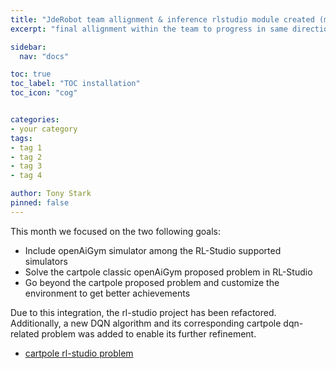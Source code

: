 ```yaml
---
title: "JdeRobot team allignment & inference rlstudio module created (month 17)"
excerpt: "final allignment within the team to progress in same direction and creation of rl-studio inferencer module"

sidebar:
  nav: "docs"

toc: true
toc_label: "TOC installation"
toc_icon: "cog"


categories:
- your category
tags:
- tag 1
- tag 2
- tag 3
- tag 4

author: Tony Stark
pinned: false
---
```


This month we focused on the two following goals:
- Include openAiGym simulator among the RL-Studio supported simulators
- Solve the cartpole classic openAiGym proposed problem in RL-Studio
- Go beyond the cartpole proposed problem and customize the environment to get better achievements

Due to this integration, the rl-studio project has been refactored.
Additionally, a new DQN algorithm and its corresponding cartpole dqn-related problem was added to enable its further refinement.

- [cartpole rl-studio problem](https://github.com/rubenlucas93/2020-phd-ruben-lucas/tree/master/RL_Unibotics/RL-Studio/cartpole/)
